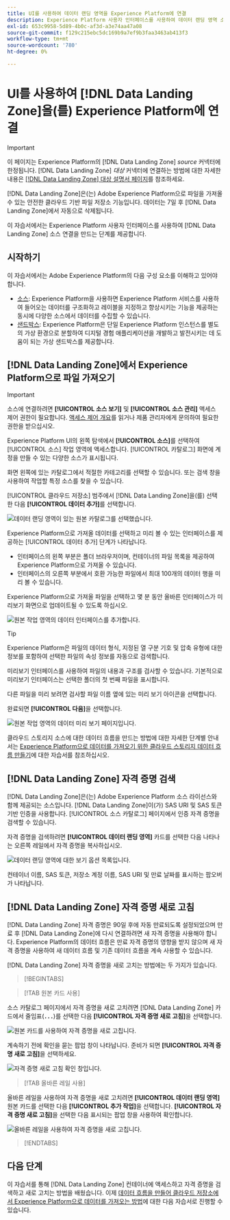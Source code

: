 ```yaml
---
title: UI를 사용하여 데이터 랜딩 영역을 Experience Platform에 연결
description: Experience Platform 사용자 인터페이스를 사용하여 데이터 랜딩 영역 소스 커넥터를 만드는 방법을 알아봅니다.
exl-id: 653c9958-5d89-4b0c-af3d-a3e74aa47a08
source-git-commit: f129c215ebc5dc169b9a7ef9b3faa3463ab413f3
workflow-type: tm+mt
source-wordcount: '780'
ht-degree: 0%

---
```


# UI를 사용하여 [!DNL Data Landing Zone]을(를) Experience Platform에 연결

>[!IMPORTANT]
>
>이 페이지는 Experience Platform의 [!DNL Data Landing Zone] *source* 커넥터에 한정됩니다. [!DNL Data Landing Zone] *대상* 커넥터에 연결하는 방법에 대한 자세한 내용은 [[!DNL Data Landing Zone] 대상 설명서 페이지](/help/destinations/catalog/cloud-storage/data-landing-zone.md)를 참조하세요.

[!DNL Data Landing Zone]은(는) Adobe Experience Platform으로 파일을 가져올 수 있는 안전한 클라우드 기반 파일 저장소 기능입니다. 데이터는 7일 후 [!DNL Data Landing Zone]에서 자동으로 삭제됩니다.

이 자습서에서는 Experience Platform 사용자 인터페이스를 사용하여 [!DNL Data Landing Zone] 소스 연결을 만드는 단계를 제공합니다.

## 시작하기

이 자습서에서는 Adobe Experience Platform의 다음 구성 요소를 이해하고 있어야 합니다.

* [소스](../../../../home.md): Experience Platform을 사용하면 Experience Platform 서비스를 사용하여 들어오는 데이터를 구조화하고 레이블을 지정하고 향상시키는 기능을 제공하는 동시에 다양한 소스에서 데이터를 수집할 수 있습니다.
* [샌드박스](../../../../../sandboxes/home.md): Experience Platform은 단일 Experience Platform 인스턴스를 별도의 가상 환경으로 분할하여 디지털 경험 애플리케이션을 개발하고 발전시키는 데 도움이 되는 가상 샌드박스를 제공합니다.

## [!DNL Data Landing Zone]에서 Experience Platform으로 파일 가져오기

>[!IMPORTANT]
>
> 소스에 연결하려면 **[!UICONTROL 소스 보기]** 및 **[!UICONTROL 소스 관리]** 액세스 제어 권한이 필요합니다. [액세스 제어 개요](../../../../../access-control/home.md)를 읽거나 제품 관리자에게 문의하여 필요한 권한을 받으십시오.

Experience Platform UI의 왼쪽 탐색에서 **[!UICONTROL 소스]**&#x200B;를 선택하여 [!UICONTROL 소스] 작업 영역에 액세스합니다. [!UICONTROL 카탈로그] 화면에 계정을 만들 수 있는 다양한 소스가 표시됩니다.

화면 왼쪽에 있는 카탈로그에서 적절한 카테고리를 선택할 수 있습니다. 또는 검색 창을 사용하여 작업할 특정 소스를 찾을 수 있습니다.

[!UICONTROL 클라우드 저장소] 범주에서 [!DNL Data Landing Zone]을(를) 선택한 다음 **[!UICONTROL 데이터 추가]**&#x200B;를 선택합니다.

![데이터 랜딩 영역이 있는 원본 카탈로그를 선택했습니다.](../../../../images/tutorials/create/dlz/catalog.png)

Experience Platform으로 가져올 데이터를 선택하고 미리 볼 수 있는 인터페이스를 제공하는 [!UICONTROL 데이터 추가] 단계가 나타납니다.

* 인터페이스의 왼쪽 부분은 폴더 브라우저이며, 컨테이너의 파일 목록을 제공하여 Experience Platform으로 가져올 수 있습니다.
* 인터페이스의 오른쪽 부분에서 호환 가능한 파일에서 최대 100개의 데이터 행을 미리 볼 수 있습니다.

Experience Platform으로 가져올 파일을 선택하고 몇 분 동안 올바른 인터페이스가 미리보기 화면으로 업데이트될 수 있도록 하십시오.

![원본 작업 영역의 데이터 인터페이스를 추가합니다.](../../../../images/tutorials/create/dlz/add-data.png)

>[!TIP]
>
>Experience Platform은 파일의 데이터 형식, 지정된 열 구분 기호 및 압축 유형에 대한 정보를 포함하여 선택한 파일의 속성 정보를 자동으로 검색합니다.

미리보기 인터페이스를 사용하여 파일의 내용과 구조를 검사할 수 있습니다. 기본적으로 미리보기 인터페이스는 선택한 폴더의 첫 번째 파일을 표시합니다.

다른 파일을 미리 보려면 검사할 파일 이름 옆에 있는 미리 보기 아이콘을 선택합니다.

완료되면 **[!UICONTROL 다음]**&#x200B;을 선택합니다.

![원본 작업 영역의 데이터 미리 보기 페이지입니다.](../../../../images/tutorials/create/dlz/file-detection.png)

클라우드 스토리지 소스에 대한 데이터 흐름을 만드는 방법에 대한 자세한 단계별 안내서는 [Experience Platform으로 데이터를 가져오기 위한 클라우드 스토리지 데이터 흐름 만들기](../../dataflow/batch/cloud-storage.md)에 대한 자습서를 참조하십시오.

## [!DNL Data Landing Zone] 자격 증명 검색

[!DNL Data Landing Zone]은(는) Adobe Experience Platform 소스 라이선스와 함께 제공되는 소스입니다. [!DNL Data Landing Zone]이(가) SAS URI 및 SAS 토큰 기반 인증을 사용합니다. [!UICONTROL 소스 카탈로그] 페이지에서 인증 자격 증명을 검색할 수 있습니다.

자격 증명을 검색하려면 **[!UICONTROL 데이터 랜딩 영역]** 카드를 선택한 다음 나타나는 오른쪽 레일에서 자격 증명을 복사하십시오.

![데이터 랜딩 영역에 대한 보기 옵션 목록입니다.](../../../../images/tutorials/create/dlz/view-credentials.png)

컨테이너 이름, SAS 토큰, 저장소 계정 이름, SAS URI 및 만료 날짜를 표시하는 팝오버가 나타납니다.

## [!DNL Data Landing Zone] 자격 증명 새로 고침

[!DNL Data Landing Zone] 자격 증명은 90일 후에 자동 만료되도록 설정되었으며 만료 후 [!DNL Data Landing Zone]에 다시 연결하려면 새 자격 증명을 사용해야 합니다. Experience Platform의 데이터 흐름은 만료 자격 증명의 영향을 받지 않으며 새 자격 증명을 사용하여 새 데이터 흐름 및 기존 데이터 흐름을 계속 사용할 수 있습니다.

[!DNL Data Landing Zone] 자격 증명을 새로 고치는 방법에는 두 가지가 있습니다.

>[!BEGINTABS]

>[!TAB 원본 카드 사용]

소스 카탈로그 페이지에서 자격 증명을 새로 고치려면 [!DNL Data Landing Zone] 카드에서 줄임표(**`...`**)를 선택한 다음 **[!UICONTROL 자격 증명 새로 고침]**&#x200B;을 선택합니다.

![원본 카드를 사용하여 자격 증명을 새로 고칩니다.](../../../../images/tutorials/create/dlz/refresh-with-card.png)

계속하기 전에 확인을 묻는 팝업 창이 나타납니다. 준비가 되면 **[!UICONTROL 자격 증명 새로 고침]**&#x200B;을 선택하세요.

![자격 증명 새로 고침 확인 창입니다.](../../../../images/tutorials/create/dlz/confirm.png)

>[!TAB 올바른 레일 사용]

올바른 레일을 사용하여 자격 증명을 새로 고치려면 **[!UICONTROL 데이터 랜딩 영역]** 원본 카드를 선택한 다음 **[!UICONTROL 추가 작업]**&#x200B;을 선택합니다. **[!UICONTROL 자격 증명 새로 고침]**&#x200B;을 선택한 다음 표시되는 팝업 창을 사용하여 확인합니다.

![올바른 레일을 사용하여 자격 증명을 새로 고칩니다.](../../../../images/tutorials/create/dlz/refresh-with-right-rail.png)

>[!ENDTABS]

## 다음 단계

이 자습서를 통해 [!DNL Data Landing Zone] 컨테이너에 액세스하고 자격 증명을 검색하고 새로 고치는 방법을 배웠습니다. 이제 [데이터 흐름을 만들어 클라우드 저장소에서 Experience Platform으로 데이터를 가져오는 방법](../../dataflow/batch/cloud-storage.md)에 대한 다음 자습서로 진행할 수 있습니다.
